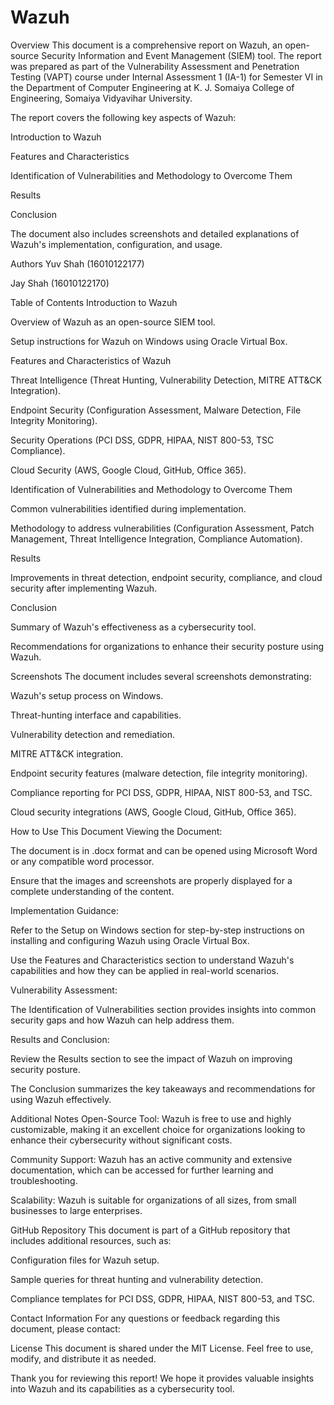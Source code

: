 # Wazuh
Overview
This document is a comprehensive report on Wazuh, an open-source Security Information and Event Management (SIEM) tool. The report was prepared as part of the Vulnerability Assessment and Penetration Testing (VAPT) course under Internal Assessment 1 (IA-1) for Semester VI in the Department of Computer Engineering at K. J. Somaiya College of Engineering, Somaiya Vidyavihar University.

The report covers the following key aspects of Wazuh:

Introduction to Wazuh

Features and Characteristics

Identification of Vulnerabilities and Methodology to Overcome Them

Results

Conclusion

The document also includes screenshots and detailed explanations of Wazuh's implementation, configuration, and usage.

Authors
Yuv Shah (16010122177)

Jay Shah (16010122170)

Table of Contents
Introduction to Wazuh

Overview of Wazuh as an open-source SIEM tool.

Setup instructions for Wazuh on Windows using Oracle Virtual Box.

Features and Characteristics of Wazuh

Threat Intelligence (Threat Hunting, Vulnerability Detection, MITRE ATT&CK Integration).

Endpoint Security (Configuration Assessment, Malware Detection, File Integrity Monitoring).

Security Operations (PCI DSS, GDPR, HIPAA, NIST 800-53, TSC Compliance).

Cloud Security (AWS, Google Cloud, GitHub, Office 365).

Identification of Vulnerabilities and Methodology to Overcome Them

Common vulnerabilities identified during implementation.

Methodology to address vulnerabilities (Configuration Assessment, Patch Management, Threat Intelligence Integration, Compliance Automation).

Results

Improvements in threat detection, endpoint security, compliance, and cloud security after implementing Wazuh.

Conclusion

Summary of Wazuh's effectiveness as a cybersecurity tool.

Recommendations for organizations to enhance their security posture using Wazuh.

Screenshots
The document includes several screenshots demonstrating:

Wazuh's setup process on Windows.

Threat-hunting interface and capabilities.

Vulnerability detection and remediation.

MITRE ATT&CK integration.

Endpoint security features (malware detection, file integrity monitoring).

Compliance reporting for PCI DSS, GDPR, HIPAA, NIST 800-53, and TSC.

Cloud security integrations (AWS, Google Cloud, GitHub, Office 365).

How to Use This Document
Viewing the Document:

The document is in .docx format and can be opened using Microsoft Word or any compatible word processor.

Ensure that the images and screenshots are properly displayed for a complete understanding of the content.

Implementation Guidance:

Refer to the Setup on Windows section for step-by-step instructions on installing and configuring Wazuh using Oracle Virtual Box.

Use the Features and Characteristics section to understand Wazuh's capabilities and how they can be applied in real-world scenarios.

Vulnerability Assessment:

The Identification of Vulnerabilities section provides insights into common security gaps and how Wazuh can help address them.

Results and Conclusion:

Review the Results section to see the impact of Wazuh on improving security posture.

The Conclusion summarizes the key takeaways and recommendations for using Wazuh effectively.

Additional Notes
Open-Source Tool: Wazuh is free to use and highly customizable, making it an excellent choice for organizations looking to enhance their cybersecurity without significant costs.

Community Support: Wazuh has an active community and extensive documentation, which can be accessed for further learning and troubleshooting.

Scalability: Wazuh is suitable for organizations of all sizes, from small businesses to large enterprises.

GitHub Repository
This document is part of a GitHub repository that includes additional resources, such as:

Configuration files for Wazuh setup.

Sample queries for threat hunting and vulnerability detection.

Compliance templates for PCI DSS, GDPR, HIPAA, NIST 800-53, and TSC.

Contact Information
For any questions or feedback regarding this document, please contact:

License
This document is shared under the MIT License. Feel free to use, modify, and distribute it as needed.

Thank you for reviewing this report! We hope it provides valuable insights into Wazuh and its capabilities as a cybersecurity tool.
